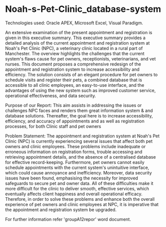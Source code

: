 # Noah-s-Pet-Clinic_database-system
Technologies used:  Oracle APEX, Microsoft Excel, Visual Paradigm.

An extensive examination of the present appointment and registration is given in this executive summary. This executive summary provides a detailed analysis of the current appointment and registration system at Noah's Pet Clinic (NPC), a veterinary clinic located in a rural part of Manchester. The overview highlights the challenges that the current system's flaws cause for pet owners, receptionists, veterinarians, and vet nurses. This document proposes a comprehensive redesign of the appointment and registration system to increase accessibility and efficiency. The solution consists of an elegant procedure for pet owners to schedule visits and register their pets, a combined database that is accessible to all clinic employees, an easy-to-use interface, and the advantages of using the new system such as improved customer service, operational effectiveness, and data security.

Purpose of our Report:
This aim assists in addressing the issues or challenges NPC faces and renders them great information system & and database solutions. Thereafter, the goal here is to increase accessibility, efficiency, and accuracy of appointments and as well as registration processes, for both Clinic staff and pet owners

Problem Statement:
The appointment and registration system at Noah's Pet Clinic (NPC) is currently experiencing several issues that affect both pet owners and clinic employees. These problems include inadequate or erroneous information on registration forms, trouble accessing and retrieving appointment details, and the absence of a centralised database for effective record-keeping. Furthermore, pet owners cannot easily schedule appointments with the current system's unintuitive interface, which could cause annoyance and inefficiency. Moreover, data security issues have been found, emphasising the necessity for improved safeguards to secure pet and owner data. All of these difficulties make it more difficult for the clinic to deliver smooth, effective services, which eventually affects client happiness and overall operational efficacy. Therefore, in order to solve these problems and enhance both the overall experience of pet owners and clinic employees at NPC, it is imperative that the appointment and registration system be upgraded.

For further information refer 'groupA12repor' word document.

